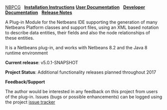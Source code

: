 [NBPCG](index.md)&nbsp;&nbsp;
[**Installation Instructions**](install.html)
[**User Documentation**](user.html)&nbsp;&nbsp;
[**Developer Documentation**](developer.html)&nbsp;&nbsp;
[**Release Notes**](release.html)

A Plug-in Module for the Netbeans IDE supporting the
generation of many Netbeans Platform classes and support files, using an XML based notation
to describe data entities, their fields and also the node relationships of
these entities.
                
It is a Netbeans plug-in, and works with Netbeans 8.2 and the Java
8 runtime environment
               
**Current release**: v5.0.1-SNAPSHOT
                        
**Project Status**: Additional functionality releases planned throughout 2017
  
**Feedback/Support**

The author would be interested in any feedback on this project
from users of the plug-in.  Issues (bugs or possible
enhancements) can be logged using the project
[issue tracker](https://github.com/The-Retired-Programmer/nbpcg/issues)
